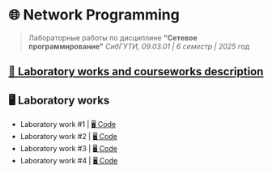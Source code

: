 # 🌐 Network Programming

> Лабораторные работы по дисциплине **"Сетевое программирование"**
> *СибГУТИ, 09.03.01 | 6 семестр | 2025 год*

## [📄 Laboratory works and courseworks description](docs/network_prog.pdf)


## 🖥️ Laboratory works

* Laboratory work #1 | [🖥️ Code](labs/lab1/)
* Laboratory work #2 | [🖥️ Code](labs/lab2/)
* Laboratory work #3 | [🖥️ Code](labs/lab3/)
* Laboratory work #4 | [🖥️ Code](labs/lab4/)
